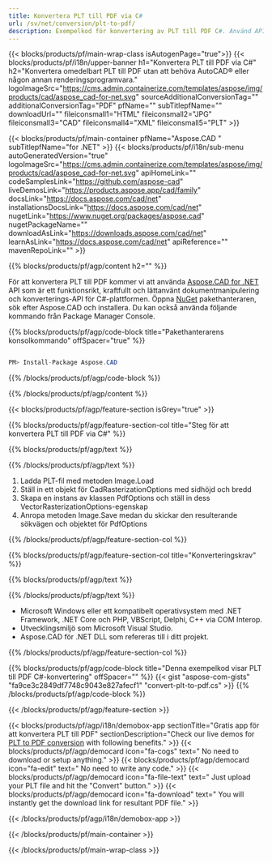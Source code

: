 ```yaml
---
title: Konvertera PLT till PDF via C# 
url: /sv/net/conversion/plt-to-pdf/ 
description: Exempelkod för konvertering av PLT till PDF C#. Använd API-exempelkod för batch-PLT-filer till PDF-konvertering inom VB.NET, Asp.NET eller någon .NET-baserad applikation.
---
```


{{< blocks/products/pf/main-wrap-class isAutogenPage="true">}}
{{< blocks/products/pf/i18n/upper-banner h1="Konvertera PLT till PDF via C#" h2="Konvertera omedelbart PLT till PDF utan att behöva AutoCAD® eller någon annan renderingsprogramvara." logoImageSrc="https://cms.admin.containerize.com/templates/aspose/img/products/cad/aspose_cad-for-net.svg" sourceAdditionalConversionTag="" additionalConversionTag="PDF" pfName="" subTitlepfName="" downloadUrl="" fileiconsmall1="HTML" fileiconsmall2="JPG" fileiconsmall3="CAD" fileiconsmall4="XML" fileiconsmall5="PLT" >}}

{{< blocks/products/pf/main-container pfName="Aspose.CAD " subTitlepfName="for .NET" >}}
{{< blocks/products/pf/i18n/sub-menu autoGeneratedVersion="true" logoImageSrc="https://cms.admin.containerize.com/templates/aspose/img/products/cad/aspose_cad-for-net.svg" apiHomeLink="" codeSamplesLink="https://github.com/aspose-cad" liveDemosLink="https://products.aspose.app/cad/family" docsLink="https://docs.aspose.com/cad/net" installationsDocsLink="https://docs.aspose.com/cad/net" nugetLink="https://www.nuget.org/packages/aspose.cad" nugetPackageName="" downloadAsLink="https://downloads.aspose.com/cad/net" learnAsLink="https://docs.aspose.com/cad/net" apiReference="" mavenRepoLink="" >}}

{{% blocks/products/pf/agp/content h2="" %}}

För att konvertera PLT till PDF kommer vi att använda <a href=https://products.aspose.com/cad/net>Aspose.CAD for .NET</a> API som är ett funktionsrikt, kraftfullt och lättanvänt dokumentmanipulering och konverterings-API för C#-plattformen. Öppna <a href=https://www.nuget.org/packages/aspose.cad>NuGet</a> pakethanteraren, sök efter Aspose.CAD och installera. Du kan också använda följande kommando från Package Manager Console.

{{% blocks/products/pf/agp/code-block title="Pakethanterarens konsolkommando" offSpacer="true" %}}

```cs

PM> Install-Package Aspose.CAD

```

{{% /blocks/products/pf/agp/code-block %}}

{{% /blocks/products/pf/agp/content %}}

{{< blocks/products/pf/agp/feature-section isGrey="true" >}}

{{% blocks/products/pf/agp/feature-section-col title="Steg för att konvertera PLT till PDF via C#" %}}

{{% blocks/products/pf/agp/text %}}

{{% /blocks/products/pf/agp/text %}}

1. Ladda PLT-fil med metoden Image.Load
1. Ställ in ett objekt för CadRasterizationOptions med sidhöjd och bredd
1. Skapa en instans av klassen PdfOptions och ställ in dess VectorRasterizationOptions-egenskap
1. Anropa metoden Image.Save medan du skickar den resulterande sökvägen och objektet för PdfOptions

{{% /blocks/products/pf/agp/feature-section-col %}}

{{% blocks/products/pf/agp/feature-section-col title="Konverteringskrav" %}}

{{% blocks/products/pf/agp/text %}}

{{% /blocks/products/pf/agp/text %}}

- Microsoft Windows eller ett kompatibelt operativsystem med .NET Framework, .NET Core och PHP, VBScript, Delphi, C++ via COM Interop.
- Utvecklingsmiljö som Microsoft Visual Studio.
- Aspose.CAD för .NET DLL som refereras till i ditt projekt.

{{% /blocks/products/pf/agp/feature-section-col %}}

{{% blocks/products/pf/agp/code-block title="Denna exempelkod visar PLT till PDF C#-konvertering" offSpacer="" %}}
{{< gist "aspose-com-gists" "fa9ce3c2849df7748c9043e827afecf1" "convert-plt-to-pdf.cs" >}}
{{% /blocks/products/pf/agp/code-block %}}

{{< /blocks/products/pf/agp/feature-section >}}    

<!-- aboutfile Starts -->

{{< blocks/products/pf/agp/i18n/demobox-app sectionTitle="Gratis app för att konvertera PLT till PDF" sectionDescription="Check our live demos for [PLT to PDF conversion](https://products.aspose.app/cad/conversion/plt-to-pdf) with following benefits." >}}
        {{< blocks/products/pf/agp/democard icon="fa-cogs" text=" No need to download or setup anything." >}}
        {{< blocks/products/pf/agp/democard icon="fa-edit" text=" No need to write any code." >}}
        {{< blocks/products/pf/agp/democard icon="fa-file-text" text=" Just upload your PLT file and hit the \"Convert\" button." >}}
        {{< blocks/products/pf/agp/democard icon="fa-download" text=" You will instantly get the download link for resultant PDF file." >}}
 
   
{{< /blocks/products/pf/agp/i18n/demobox-app >}}

<!-- aboutfile Ends -->

{{< /blocks/products/pf/main-container >}}
    
{{< /blocks/products/pf/main-wrap-class >}}